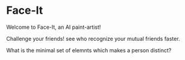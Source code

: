# Face-It

Welcome to Face-It, an AI paint-artist!

Challenge your friends! see who recognize your mutual friends faster.

What is the minimal set of elemnts which makes a person distinct?
